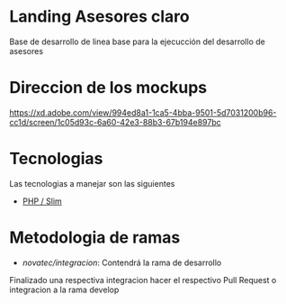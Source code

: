 # Landing Asesores claro 
Base de desarrollo de linea base para la ejecucción del desarrollo de asesores

# Direccion de los mockups
https://xd.adobe.com/view/994ed8a1-1ca5-4bba-9501-5d7031200b96-cc1d/screen/1c05d93c-6a60-42e3-88b3-67b194e897bc

# Tecnologias
Las tecnologias a manejar son las siguientes
- [PHP / Slim](https://www.slimframework.com/)

# Metodologia de ramas
- *novatec/integracion*: Contendrá la rama de desarrollo

Finalizado una respectiva integracion hacer el respectivo Pull Request o integracion a la rama develop